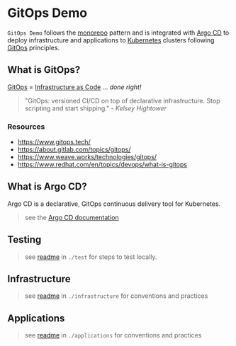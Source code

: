 # GitOps Demo

`GitOps Demo` follows the [monorepo](https://en.wikipedia.org/wiki/Monorepo) pattern and is integrated with [Argo CD](https://argo-cd.readthedocs.io/en/stable/) to deploy infrastructure and applications to [Kubernetes](https://kubernetes.io/) clusters following [GitOps](https://www.gitops.tech/) principles.

## What is GitOps?

[GitOps](https://en.wikipedia.org/wiki/DevOps#GitOps) = [Infrastructure as Code](https://en.wikipedia.org/wiki/Infrastructure_as_code) ... *done right!*

> "GitOps: versioned CI/CD on top of declarative infrastructure. Stop scripting and start shipping."
\- *Kelsey Hightower*

### Resources

* <https://www.gitops.tech/>
* <https://about.gitlab.com/topics/gitops/>
* <https://www.weave.works/technologies/gitops/>
* <https://www.redhat.com/en/topics/devops/what-is-gitops>

## What is Argo CD?

Argo CD is a declarative, GitOps continuous delivery tool for Kubernetes.

> see the [Argo CD documentation](https://argo-cd.readthedocs.io/en/stable/)

## Testing

> see [readme](./test/README.md) in `./test` for steps to test locally.

## Infrastructure

> see [readme](./infrastructure/README.md) in `./infrastructure` for conventions and practices

## Applications

> see [readme](./applications/README.md) in `./applications` for conventions and practices
